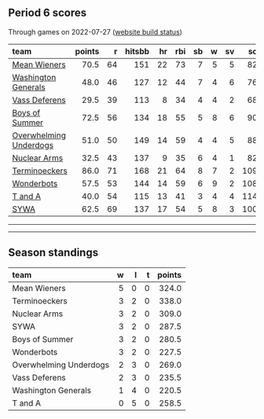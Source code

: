 

## Period 6 scores

Through games on 2022-07-27 ([website build status](https://github.com/brian-bot/pl-site/actions))


|team                                              | points|  r| hitsbb| hr| rbi| sb|  w| sv|  so|   era|  whip|
|:-------------------------------------------------|------:|--:|------:|--:|---:|--:|--:|--:|---:|-----:|-----:|
|[Mean Wieners](./meanwieners)                     |   70.5| 64|    151| 22|  73|  7|  5|  5|  82| 4.044| 1.295|
|[Washington Generals](./washingtongenerals)       |   48.0| 46|    127| 12|  44|  7|  4|  6|  76| 3.732| 1.171|
|[Vass Deferens](./vassdeferens)                   |   29.5| 39|    113|  8|  34|  4|  4|  2|  68| 2.789| 1.028|
|[Boys of Summer](./boysofsummer)                  |   72.5| 56|    134| 18|  55|  5|  8|  6|  90| 1.943| 0.920|
|[Overwhelming Underdogs](./overwhelmingunderdogs) |   51.0| 50|    149| 14|  59|  4|  4|  5|  88| 4.836| 1.119|
|[Nuclear Arms](./nucleararms)                     |   32.5| 43|    137|  9|  35|  6|  4|  1|  82| 4.422| 1.228|
|[Terminoeckers](./terminoeckers)                  |   86.0| 71|    168| 21|  64|  8|  7|  2| 109| 1.865| 0.938|
|[Wonderbots](./wonderbots)                        |   57.5| 53|    144| 14|  59|  6|  9|  2| 108| 4.447| 1.271|
|[T and A](./tanda)                                |   40.0| 54|    115| 13|  41|  3|  4|  4| 114| 4.323| 1.382|
|[SYWA](./sywa)                                    |   62.5| 69|    137| 17|  54|  5|  8|  3| 100| 4.146| 1.157|

* * *
* * *

## Season standings


|team                   |  w|  l|  t| points|
|:----------------------|--:|--:|--:|------:|
|Mean Wieners           |  5|  0|  0|  324.0|
|Terminoeckers          |  3|  2|  0|  338.0|
|Nuclear Arms           |  3|  2|  0|  309.0|
|SYWA                   |  3|  2|  0|  287.5|
|Boys of Summer         |  3|  2|  0|  280.5|
|Wonderbots             |  3|  2|  0|  227.5|
|Overwhelming Underdogs |  2|  3|  0|  269.0|
|Vass Deferens          |  2|  3|  0|  235.5|
|Washington Generals    |  1|  4|  0|  220.5|
|T and A                |  0|  5|  0|  258.5|



